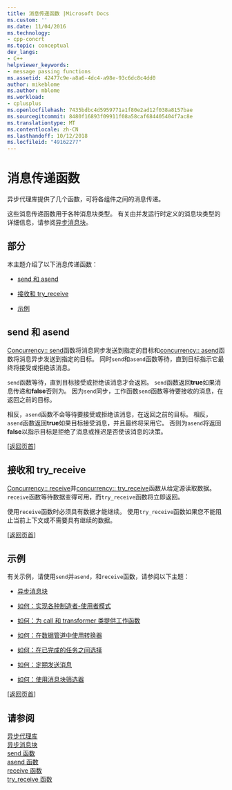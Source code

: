 ```yaml
---
title: 消息传递函数 |Microsoft Docs
ms.custom: ''
ms.date: 11/04/2016
ms.technology:
- cpp-concrt
ms.topic: conceptual
dev_langs:
- C++
helpviewer_keywords:
- message passing functions
ms.assetid: 42477c9e-a8a6-4dc4-a98e-93c6dc8c4dd0
author: mikeblome
ms.author: mblome
ms.workload:
- cplusplus
ms.openlocfilehash: 7435bdbc4d5959771a1f80e2ad12f038a8157bae
ms.sourcegitcommit: 8480f16893f09911f08a58caf684405404f7ac8e
ms.translationtype: MT
ms.contentlocale: zh-CN
ms.lasthandoff: 10/12/2018
ms.locfileid: "49162277"
---
```

# <a name="message-passing-functions"></a>消息传递函数

异步代理库提供了几个函数，可将各组件之间的消息传递。

这些消息传递函数用于各种消息块类型。 有关由并发运行时定义的消息块类型的详细信息，请参阅[异步消息块](../../parallel/concrt/asynchronous-message-blocks.md)。

##  <a name="top"></a> 部分

本主题介绍了以下消息传递函数：

- [send 和 asend](#send)

- [接收和 try_receive](#receive)

- [示例](#examples)

##  <a name="send"></a> send 和 asend

[Concurrency:: send](reference/concurrency-namespace-functions.md#send)函数将消息同步发送到指定的目标和[concurrency:: asend](reference/concurrency-namespace-functions.md#asend)函数将消息异步发送到指定的目标。 同时`send`和`asend`函数等待，直到目标指示它最终将接受或拒绝该消息。

`send`函数等待，直到目标接受或拒绝该消息才会返回。 `send`函数返回**true**如果消息传递和**false**否则为。 因为`send`同步，工作函数`send`函数等待要接收的消息，在返回之前的目标。

相反，`asend`函数不会等待要接受或拒绝该消息，在返回之前的目标。 相反，`asend`函数返回**true**如果目标接受消息，并且最终将采用它。 否则为`asend`将返回**false**以指示目标是拒绝了消息或推迟是否使该消息的决策。

[[返回页首](#top)]

##  <a name="receive"></a> 接收和 try_receive

[Concurrency:: receive](reference/concurrency-namespace-functions.md#receive)并[concurrency:: try_receive](reference/concurrency-namespace-functions.md#try_receive)函数从给定源读取数据。 `receive`函数等待数据变得可用，而`try_receive`函数将立即返回。

使用`receive`函数时必须具有数据才能继续。 使用`try_receive`函数如果您不能阻止当前上下文或不需要具有继续的数据。

[[返回页首](#top)]

##  <a name="examples"></a>示例

有关示例，请使用`send`并`asend`，和`receive`函数，请参阅以下主题：

- [异步消息块](../../parallel/concrt/asynchronous-message-blocks.md)

- [如何：实现各种制造者-使用者模式](../../parallel/concrt/how-to-implement-various-producer-consumer-patterns.md)

- [如何：为 call 和 transformer 类提供工作函数](../../parallel/concrt/how-to-provide-work-functions-to-the-call-and-transformer-classes.md)

- [如何：在数据管道中使用转换器](../../parallel/concrt/how-to-use-transformer-in-a-data-pipeline.md)

- [如何：在已完成的任务之间选择](../../parallel/concrt/how-to-select-among-completed-tasks.md)

- [如何：定期发送消息](../../parallel/concrt/how-to-send-a-message-at-a-regular-interval.md)

- [如何：使用消息块筛选器](../../parallel/concrt/how-to-use-a-message-block-filter.md)

[[返回页首](#top)]

## <a name="see-also"></a>请参阅

[异步代理库](../../parallel/concrt/asynchronous-agents-library.md)<br/>
[异步消息块](../../parallel/concrt/asynchronous-message-blocks.md)<br/>
[send 函数](reference/concurrency-namespace-functions.md#send)<br/>
[asend 函数](reference/concurrency-namespace-functions.md#asend)<br/>
[receive 函数](reference/concurrency-namespace-functions.md#receive)<br/>
[try_receive 函数](reference/concurrency-namespace-functions.md#try_receive)

